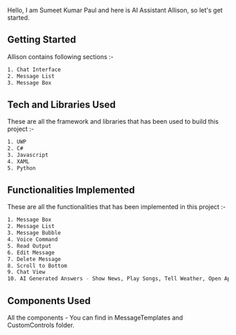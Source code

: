 Hello, I am Sumeet Kumar Paul and here is AI Assistant Allison, so let's get started.

## Getting Started

Allison contains following sections :-

```bash
1. Chat Interface
2. Message List
3. Message Box
```

## Tech and Libraries Used

These are all the framework and libraries that has been used to build this project :-

```bash
1. UWP
2. C#
3. Javascript
4. XAML
5. Python
```

## Functionalities Implemented

These are all the functionalities that has been implemented in this project :-

```bash
1. Message Box
2. Message List
3. Message Bubble
4. Voice Command
5. Read Output
6. Edit Message
7. Delete Message
8. Scroll to Bottom
9. Chat View
10. AI Generated Answers - Show News, Play Songs, Tell Weather, Open Apps, Etc
```

## Components Used

All the components - You can find in MessageTemplates and CustomControls folder.
